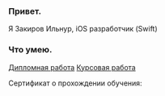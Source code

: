 ### Привет. 

Я Закиров Ильнур, iOS разработчик (Swift)

### Что умею.

[Дипломная работа](https://github.com/zilnur/NetologyVK)
[Курсовая работа](https://github.com/zilnur/MyWeather)

Сертификат о прохождении обучения:

